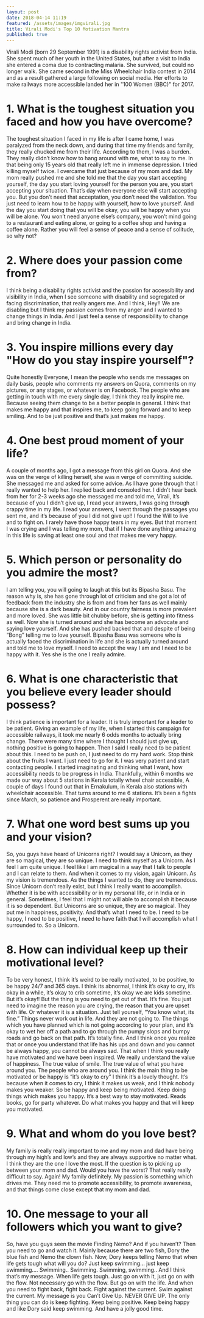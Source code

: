 ```yaml
---
layout: post
date: 2018-04-14 11:19
featured: /assets/images/imgvirali.jpg
title: Virali Modi's Top 10 Motivation Mantra
published: true
---
```


<p>Virali Modi (born 29 September 1991) is a disability rights activist from India. She spent much of her youth in the United States, but after a visit to India she entered a coma due to contracting malaria. She survived, but could no longer walk. She came second in the Miss Wheelchair India contest in 2014 and as a result gathered a large following on social media. Her efforts to make railways more accessible landed her in "100 Women (BBC)" for 2017.</p>

<!--more-->

<h1>1. What is the toughest situation you faced and how you have overcome?</h1>
<p> The toughest situation I faced in my life is after I came home, I was paralyzed from the neck down, and during that time my friends and family, they really chucked me from their life. According to them, I was a burden. They really didn’t know how to hang around with me, what to say to me. In that being only 15 years old that really left me in immense depression. I tried killing myself twice. I overcame that just because of my mom and dad. My mom really pushed me and she told me that the day you start accepting yourself, the day you start loving yourself for the person you are, you start accepting your situation. That’s day when everyone else will start accepting you. But you don’t need that acceptation, you don’t need the validation. You just need to learn how to be happy with yourself, how to love yourself. And the day you start doing that you will be okay, you will be happy when you will be alone. You won’t need anyone else’s company, you won’t mind going to a restaurant and eating alone, or going to a coffee shop and having a coffee alone. Rather you will feel a sense of peace and a sense of solitude, so why not? </p>

<h1> 2. Where does your passion come from?</h1>
<p> I think being a disability rights activist and the passion for accessibility and visibility in India, when I see someone with disability and segregated or facing discrimination, that really angers me. And I think, Hey!!  We are disabling but I think my passion comes from my anger and I wanted to change things in India. And I just feel a sense of responsibility to change and bring change in India. </p> 

<h1>3. You inspire millions every day "How do you stay inspire yourself"?</h1>
 <p> Quite honestly Everyone, I mean the people who sends me messages on daily basis, people who comments my answers on Quora, comments on my pictures, or any stages, or whatever is on Facebook. The people who are getting in touch with me every single day, I think they really inspire me. Because seeing them change to be a better people in general. I think that makes me happy and that inspires me, to keep going forward and to keep smiling. And to be just positive and that’s just makes me happy.</p>

<h1>4. One best proud moment of your life?</h1>
<p> A couple of months ago, I got a message from this girl on Quora. And she was on the verge of killing herself, she was n verge of committing suicide. She messaged me and asked for some advice. As I have gone through that I really wanted to help her. I replied back and consoled her. I didn’t hear back from her for 2-3 weeks ago she messaged me and told me,  Virali, it’s because of you I didn’t give up, I read your answers, I was going through crappy time in my life. I read your answers, I went through the passages you sent me, and it’s because of you I did not give up!! I found the Will to live and to fight on. I rarely have those happy tears in my eyes. But that moment I was crying and I was telling my mom, that if I have done anything amazing in this life is saving at least one soul and that makes me very happy.</p>

<h1>5. Which person or personality do you admire the most?</h1>
<p> I am telling you, you will going to laugh at this but its Bipasha Basu. The reason why is, she has gone through lot of criticism and she got a lot of feedback from the industry she is from and from her fans as well mainly because she is a dark beauty. And in our country fairness is more prevalent and more loved. She was little bit chubby before, she is getting into fitness as well. Now she is turned around and she has become an advocate and saying love yourself. And she has pushed backed that and despite of being “Bong” telling me to love yourself. Bipasha Basu was someone who is actually faced the discrimination in life and she is actually turned around and told me to love myself. I need to accept the way I am and I need to be happy with it. Yes she is the one I really admire.</p>

<h1>6. What is one characteristic that you believe every leader should possess?</h1>
<p> I think patience is important for a leader. It is truly important for a leader to be patient. Giving an example of my life, when I started this campaign for accessible railways, it took me nearly 6 odds months to actually bring change. There were many time where I thought I should just give up, nothing positive is going to happen. Then I said I really need to be patient about this. I need to be push on, I just need to do my hard work. Stop think about the fruits I want. I just need to go for it. I was very patient and start contacting people. I started imaginating and thinking what I want, how accessibility needs to be progress in India. Thankfully, within 6 months we made our way about 5 stations in Kerala totally wheel chair accessible, A couple of days I found out that in Ernakulum, in Kerala also stations with wheelchair accessible. That turns around to me 6 stations. It’s been a fights since March, so patience and Prosperent are really important. </p>

<h1>7. What one word best sums up you and your vision?</h1>
<p> So, you guys have heard of Unicorns right? I would say a Unicorn, as they are so magical, they are so unique. I need to think myself as a Unicorn. As I feel I am quite unique. I feel like I am magical in a way that I talk to people and I can relate to them. And when it comes to my vision, again Unicorn. As my vision is tremendous. As the things I wanted to do, they are tremendous.  Since Unicorn don’t really exist, but I think I really want to accomplish. Whether it is be with accessibility or in my personal life, or in India or in general. Sometimes, I feel that I might not will able to accomplish it because it is so dependent. But Unicorns are so unique, they are so magical. They put me in happiness, positivity. And that’s what I need to be. I need to be happy, I need to be positive, I need to have faith that I will accomplish what I surrounded to. So a Unicorn.</p>

<h1>8. How can individual keep up their motivational level?</h1>
<p> To be very honest, I think it’s weird to be really motivated, to be positive, to be happy 24/7 and 365 days. I think its abnormal, I think it’s okay to cry, it’s okay in a while, it’s okay to crib sometime, it’s okay we are kids sometime. But it’s okay!! But the thing is you need to get out of that. It’s fine. You just need to imagine the reason you are crying, the reason that you are upset with life. Or whatever it is a situation. Just tell yourself, “You know what, its fine.” Things never work out in life. And they are not going to. The things which you have planned which is not going according to your plan, and it’s okay to wet her off a path and to go through the pumpy slops and bumpy roads and go back on that path. It’s totally fine. And I think once you realize that or once you understand that life has his ups and down and you cannot be always happy, you cannot be always sad. That when I think you really have motivated and we have been inspired. We really understand the value of happiness. The true value of smile. The true value of what you have around you. The people who are around you. I think the main thing to be motivated or be happy is “it’s okay to cry” I think it’s a lovely thought. It’s because when it comes to cry, I think it makes us weak, and I think nobody makes you weaker. So be happy and keep being motivated. Keep doing things which makes you happy. It’s a best way to stay motivated. Reads books, go for party whatever. Do what makes you happy and that will keep you motivated.</p>

<h1>9. What and whom do you love best? </h1>
<p> My family is really really important to me and my mom and dad have being through my high’s and low’s and they are always supportive no matter what. I think they are the one I love the most. If the question is to picking up between your mom and dad. Would you have the worst? That really really difficult to say. Again! My family definitely. My passion is something which drives me. They need me to promote accessibility, to promote awareness, and that things come close except that my mom and dad. </p>

<h1>10. One message to your all followers which you want to give?</h1>
<p> So, have you guys seen the movie Finding Nemo? And if you haven’t? Then you need to go and watch it. Mainly because there are two fish, Dory the blue fish and Nemo the clown fish. Now, Dory keeps telling Nemo that when life gets tough what will you do? Just keep swimming… just keep swimming…. Swimming.. Swimming. Swimming, swimming.. And I think that’s my message. When life gets tough. Just go on with it, just go on with the flow. Not necessary go with the flow. But go on with the life. And when you need to fight back, fight back. Fight against the current. Swim against the current. My message is you Can’t Give Up.    NEVER GIVE UP. The only thing you can do is keep fighting. Keep being positive. Keep being happy and like Dory said keep swimming. And have a jolly good time.</p>


